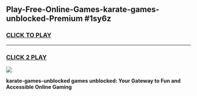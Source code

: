 
## Play-Free-Online-Games-karate-games-unblocked-Premium #1sy6z
<h3>
<a href="https://premium.freeplayer.one?title=karate-games-unblocked&ref=8M">CLICK TO PLAY</a></h3>
<hr>

<h3>
<a href="https://premium.freeplayer.one?title=karate-games-unblocked&ref=8M">CLICK 2 PLAY</a>
  
</h3>

<a href="https://premium.freeplayer.one?title=karate-games-unblocked&ref=8M"><img src="https://clearcache.store/games.png"></a>


**karate-games-unblocked games unblocked: Your Gateway to Fun and Accessible Online Gaming**
